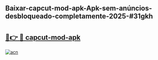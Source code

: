 ## Baixar-capcut-mod-apk-Apk-sem-anúncios-desbloqueado-completamente-2025-#31gkh

# <h2><a href="https://ainizakaria.my?title=capcut-mod-apk&ref=20M">🔗👉 🔴 capcut-mod-apk</a></h2>

[![acn](https://github.com/user-attachments/assets/0f9c940e-d8b0-45ae-aac7-cd30a18b3e1c)](https://ainizakaria.my?title=capcut-mod-apk&ref=20M)

